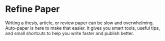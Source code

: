 # Refine Paper
Writing a thesis, article, or review paper can be slow and overwhelming. Auto-paper is here to make that easier. It gives you smart tools, useful tips, and small shortcuts to help you write faster and publish better.